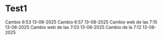 # Test1
Cambio 6:53 13-08-2025
Cambio 6:57 13-08-2025
Cambio web de las 7:15 13-08-2025
Cambio web de las 7:03 13-08-2025
Cambio de la 7:12 13-08-2025

